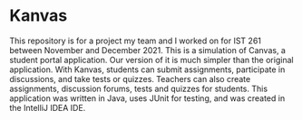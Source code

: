 # Kanvas

This repository is for a project my team and I worked on for IST 261 between November and December 2021. This is a simulation of Canvas, a student portal application. Our version of it is much simpler than the original application. With Kanvas, students can submit assignments, participate in discussions, and take tests or quizzes. Teachers can also create assignments, discussion forums, tests and quizzes for students. This application was written in Java, uses JUnit for testing, and was created in the IntelliJ IDEA IDE.
